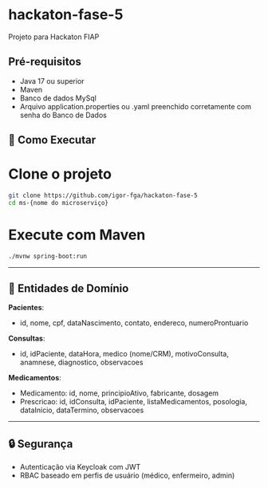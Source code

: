 # hackaton-fase-5
Projeto para Hackaton FIAP

## Pré-requisitos
- Java 17 ou superior
- Maven
- Banco de dados MySql
- Arquivo application.properties ou .yaml preenchido corretamente com senha do Banco de Dados


## 🧪 Como Executar

# Clone o projeto
```bash
git clone https://github.com/igor-fga/hackaton-fase-5
cd ms-{nome do microserviço}
```

# Execute com Maven
```bash
./mvnw spring-boot:run
```
---

## 🧩 Entidades de Domínio

**Pacientes**:
- id, nome, cpf, dataNascimento, contato, endereco, numeroProntuario

**Consultas**:
- id, idPaciente, dataHora, medico (nome/CRM), motivoConsulta, anamnese, diagnostico, observacoes

**Medicamentos**:
- Medicamento: id, nome, principioAtivo, fabricante, dosagem
- Prescricao: id, idConsulta, idPaciente, listaMedicamentos, posologia, dataInicio, dataTermino, observacoes

---


## 🔒 Segurança

- Autenticação via Keycloak com JWT
- RBAC baseado em perfis de usuário (médico, enfermeiro, admin)


